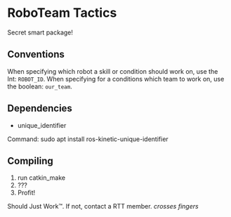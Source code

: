 # RoboTeam Tactics
Secret smart package!

## Conventions

When specifying which robot a skill or condition should work on, use the Int: `ROBOT_ID`.
When specifying for a conditions which team to work on, use the boolean: `our_team`.

## Dependencies
- unique\_identifier

Command:
sudo apt install ros-kinetic-unique-identifier

## Compiling
1. run catkin\_make
2. ???
3. Profit!

Should Just Work™. If not, contact a RTT member. *crosses fingers*
